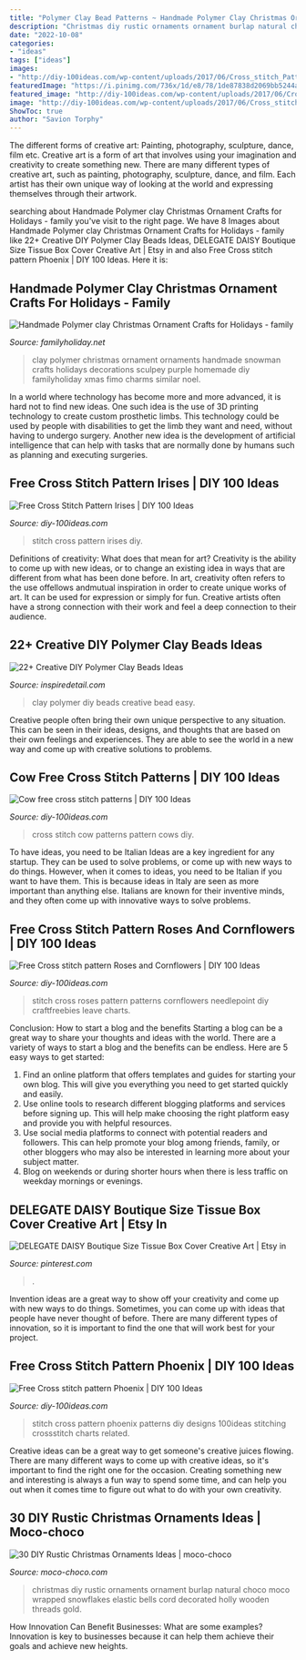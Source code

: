 ```yaml
---
title: "Polymer Clay Bead Patterns ~ Handmade Polymer Clay Christmas Ornament Crafts For Holidays"
description: "Christmas diy rustic ornaments ornament burlap natural choco moco wrapped snowflakes elastic bells cord decorated holly wooden threads gold"
date: "2022-10-08"
categories:
- "ideas"
tags: ["ideas"]
images:
- "http://diy-100ideas.com/wp-content/uploads/2017/06/Cross_stitch_Pattern_Irises-2.png"
featuredImage: "https://i.pinimg.com/736x/1d/e8/78/1de87838d2069bb5244a6a22c6912bd6.jpg"
featured_image: "http://diy-100ideas.com/wp-content/uploads/2017/06/Cross_stitch_Pattern_Irises-2.png"
image: "http://diy-100ideas.com/wp-content/uploads/2017/06/Cross_stitch_Pattern_Irises-2.png"
ShowToc: true
author: "Savion Torphy"
---
```



The different forms of creative art: Painting, photography, sculpture, dance, film etc.
Creative art is a form of art that involves using your imagination and creativity to create something new. There are many different types of creative art, such as painting, photography, sculpture, dance, and film. Each artist has their own unique way of looking at the world and expressing themselves through their artwork.

	

		
searching about Handmade Polymer clay Christmas Ornament Crafts for Holidays - family you've visit to the right page. We have 8 Images about Handmade Polymer clay Christmas Ornament Crafts for Holidays - family like 22+ Creative DIY Polymer Clay Beads Ideas, DELEGATE DAISY Boutique Size Tissue Box Cover Creative Art | Etsy in and also Free Cross stitch pattern Phoenix | DIY 100 Ideas. Here it is:
		
    
## Handmade Polymer Clay Christmas Ornament Crafts For Holidays - Family

<img loading=lazy src="http://www.familyholiday.net/wp-content/uploads/2011/12/Christmas-Ornaments_12.jpg" onerror="this.onerror=null;this.src='https://tse4.mm.bing.net/th?id=OIP.chAMZeUQBMH_G6o0NtHBRgHaJ4&amp;pid=15.1';" alt="Handmade Polymer clay Christmas Ornament Crafts for Holidays - family">

_Source: familyholiday.net_

>clay polymer christmas ornament ornaments handmade snowman crafts holidays decorations sculpey purple homemade diy familyholiday xmas fimo charms similar noel. 

	

In a world where technology has become more and more advanced, it is hard not to find new ideas. One such idea is the use of 3D printing technology to create custom prosthetic limbs. This technology could be used by people with disabilities to get the limb they want and need, without having to undergo surgery. Another new idea is the development of artificial intelligence that can help with tasks that are normally done by humans such as planning and executing surgeries.

    
## Free Cross Stitch Pattern Irises | DIY 100 Ideas

<img loading=lazy src="http://diy-100ideas.com/wp-content/uploads/2017/06/Cross_stitch_Pattern_Irises-2.png" onerror="this.onerror=null;this.src='https://tse2.mm.bing.net/th?id=OIP.iGSZE3IU-s6Udg6IbWmMyQDWEi&amp;pid=15.1';" alt="Free Cross Stitch Pattern Irises | DIY 100 Ideas">

_Source: diy-100ideas.com_

>stitch cross pattern irises diy. 

	

Definitions of creativity: What does that mean for art?
Creativity is the ability to come up with new ideas, or to change an existing idea in ways that are different from what has been done before. In art, creativity often refers to the use offellows andmutual inspiration in order to create unique works of art. It can be used for expression or simply for fun. Creative artists often have a strong connection with their work and feel a deep connection to their audience.

    
## 22+ Creative DIY Polymer Clay Beads Ideas

<img loading=lazy src="https://i1.wp.com/inspiredetail.com/wp-content/uploads/2020/06/25-Creative-DIY-Polymer-Clay-Beads-Ideas-19-1.jpg?resize=640%2C948" onerror="this.onerror=null;this.src='https://tse3.mm.bing.net/th?id=OIP.11e3el4sg_oZyx0ODGmuWQHaK-&amp;pid=15.1';" alt="22+ Creative DIY Polymer Clay Beads Ideas">

_Source: inspiredetail.com_

>clay polymer diy beads creative bead easy. 

	

Creative people often bring their own unique perspective to any situation. This can be seen in their ideas, designs, and thoughts that are based on their own feelings and experiences. They are able to see the world in a new way and come up with creative solutions to problems.

    
## Cow Free Cross Stitch Patterns | DIY 100 Ideas

<img loading=lazy src="http://diy-100ideas.com/wp-content/uploads/2015/07/cross-stitch-cow-pattern-free-5.jpg" onerror="this.onerror=null;this.src='https://tse3.mm.bing.net/th?id=OIP.7w-UEXColmjJtQXdUldv0QD-D1&amp;pid=15.1';" alt="Cow free cross stitch patterns | DIY 100 Ideas">

_Source: diy-100ideas.com_

>cross stitch cow patterns pattern cows diy. 

	

To have ideas, you need to be Italian
Ideas are a key ingredient for any startup. They can be used to solve problems, or come up with new ways to do things. However, when it comes to ideas, you need to be Italian if you want to have them. This is because ideas in Italy are seen as more important than anything else. Italians are known for their inventive minds, and they often come up with innovative ways to solve problems.

    
## Free Cross Stitch Pattern Roses And Cornflowers | DIY 100 Ideas

<img loading=lazy src="https://diy-100ideas.com/wp-content/uploads/2016/04/cross-stitch-pattern-roses-and-cornflowers-2.png" onerror="this.onerror=null;this.src='https://tse1.mm.bing.net/th?id=OIP.-gbuFSMhjlhDE9-KL2jElgHaLc&amp;pid=15.1';" alt="Free Cross stitch pattern Roses and Cornflowers | DIY 100 Ideas">

_Source: diy-100ideas.com_

>stitch cross roses pattern patterns cornflowers needlepoint diy craftfreebies leave charts. 

	

Conclusion: How to start a blog and the benefits
Starting a blog can be a great way to share your thoughts and ideas with the world. There are a variety of ways to start a blog and the benefits can be endless. Here are 5 easy ways to get started:
1. Find an online platform that offers templates and guides for starting your own blog. This will give you everything you need to get started quickly and easily.
2. Use online tools to research different blogging platforms and services before signing up. This will help make choosing the right platform easy and provide you with helpful resources.
3. Use social media platforms to connect with potential readers and followers. This can help promote your blog among friends, family, or other bloggers who may also be interested in learning more about your subject matter.
4. Blog on weekends or during shorter hours when there is less traffic on weekday mornings or evenings.

    
## DELEGATE DAISY Boutique Size Tissue Box Cover Creative Art | Etsy In

<img loading=lazy src="https://i.pinimg.com/736x/1d/e8/78/1de87838d2069bb5244a6a22c6912bd6.jpg" onerror="this.onerror=null;this.src='https://tse2.mm.bing.net/th?id=OIP.hsMnxJk_6mHOYnqRWK_ZdAHaIp&amp;pid=15.1';" alt="DELEGATE DAISY Boutique Size Tissue Box Cover Creative Art | Etsy in">

_Source: pinterest.com_

>. 

	

Invention ideas are a great way to show off your creativity and come up with new ways to do things. Sometimes, you can come up with ideas that people have never thought of before. There are many different types of innovation, so it is important to find the one that will work best for your project.

    
## Free Cross Stitch Pattern Phoenix | DIY 100 Ideas

<img loading=lazy src="http://diy-100ideas.com/wp-content/uploads/2015/06/cross-stitch-pattern-phoenix-5.jpg" onerror="this.onerror=null;this.src='https://tse4.mm.bing.net/th?id=OIP.JqUs4hoh1DudSW0U4Tv6-wDSEp&amp;pid=15.1';" alt="Free Cross stitch pattern Phoenix | DIY 100 Ideas">

_Source: diy-100ideas.com_

>stitch cross pattern phoenix patterns diy designs 100ideas stitching crossstitch charts related. 

	

Creative ideas can be a great way to get someone's creative juices flowing. There are many different ways to come up with creative ideas, so it's important to find the right one for the occasion. Creating something new and interesting is always a fun way to spend some time, and can help you out when it comes time to figure out what to do with your own creativity.

    
## 30 DIY Rustic Christmas Ornaments Ideas | Moco-choco

<img loading=lazy src="https://mocochocodotcom.files.wordpress.com/2014/11/rustic-christmas-ornament-red.jpg" onerror="this.onerror=null;this.src='https://tse3.mm.bing.net/th?id=OIP.Sx80QBiPWNaGP4FXlKlfYwHaJ4&amp;pid=15.1';" alt="30 DIY Rustic Christmas Ornaments Ideas | moco-choco">

_Source: moco-choco.com_

>christmas diy rustic ornaments ornament burlap natural choco moco wrapped snowflakes elastic bells cord decorated holly wooden threads gold. 

	

How Innovation Can Benefit Businesses: What are some examples?
Innovation is key to businesses because it can help them achieve their goals and achieve new heights.

